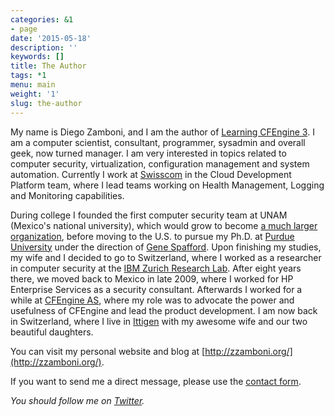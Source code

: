 ```yaml
---
categories: &1
- page
date: '2015-05-18'
description: ''
keywords: []
title: The Author
tags: *1
menu: main
weight: '1'
slug: the-author
---
```



My name is Diego Zamboni, and I am the author of [Learning CFEngine 3](https://www.safaribooksonline.com/library/view/learning-cfengine-3/9781449334536/). I am a computer scientist, consultant, programmer, sysadmin and overall geek, now turned manager. I am very interested in topics related to computer security, virtualization, configuration management and system automation. Currently I work at [Swisscom](http://swisscom.com/) in the Cloud Development Platform team, where I lead teams working on Health Management, Logging and Monitoring capabilities.


During college I founded the first computer security team at UNAM (Mexico's national university), which would grow to become [a much larger organization](http://www.seguridad.unam.mx/), before moving to the U.S. to pursue my Ph.D. at [Purdue University](http://www.cerias.purdue.edu/) under the direction of [Gene Spafford](http://spaf.cerias.purdue.edu/). Upon finishing my studies, my wife and I decided to go to Switzerland, where I worked as a researcher in computer security at the [IBM Zurich Research Lab](http://www.zurich.ibm.com/). After eight years there, we moved back to Mexico in late 2009, where I worked for HP Enterprise Services as a security consultant. Afterwards  I worked for a while at [CFEngine AS](http://cfengine.com/), where my role was to advocate the power and usefulness of CFEngine and lead the product development. I am now back in Switzerland, where I live in [Ittigen](https://en.wikipedia.org/wiki/Ittigen) with my awesome wife and our two beautiful daughters.


You can visit my personal website and blog at [http://zzamboni.org/](http://zzamboni.org/).


If you want to send me a direct message, please use the [contact form](contact.html).


*You should follow me on [Twitter](http://twitter.com/zzamboni).*


